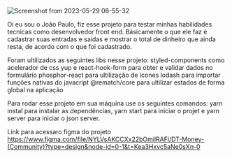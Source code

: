![Screenshot from 2023-05-29 08-55-32](https://github.com/joao911/DT-money/assets/49724031/7eb5feef-3096-4cdd-9195-2bde230559d0)

Oi eu sou o João Paulo, fiz esse projeto para testar minhas habilidades tecnicas como desenvolvedor front end.
Básicamente o que ele faz é cadastrar suas entradas e saidas e mostrar o total de dinheiro que ainda resta, de acordo com o que foi cadastrado.

Foram ultilizados as seguintes libs nesse projeto:
styled-components como acelerador de css
yup e react-hook-form para obter e validar dados no formulário
phosphor-react para ultilização de icones
lodash para importar funções nativas do javacript
@rematch/core para ultilizar estados de forma global na aplicação

Para rodar esse projeto em sua máquina use os seguintes comandos: yarn instal para instalar as dependências, yarn start para iniciar o projet e yarn server para iniciar o json server.


Link para acessaro figma do projeto https://www.figma.com/file/NYLVsAKCCXx22bOmilRAFi/DT-Money-(Community)?type=design&node-id=0-1&t=Kea3Hxvc5aNe0sXn-0
